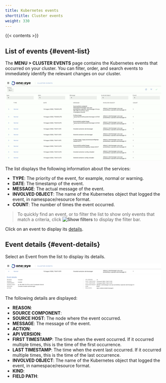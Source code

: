 ```yaml
---
title: Kubernetes events
shorttitle: Cluster events
weight: 330
---
```


{{< contents >}}

## List of events {#event-list}

The **MENU > CLUSTER EVENTS** page contains the Kubernetes events that occurred on your cluster. You can filter, order, and search events to immediately identify the relevant changes on our cluster.

![List of events](events-list.png)

The list displays the following information about the services:

- **TYPE**: The priority of the event, for example, normal or warning.
- **DATE**: The timestamp of the event.
- **MESSAGE**: The actual message of the event.
- **INVOLVED OBJECT**: The name of the Kubernetes object that logged the event, in namespace/resource format.
- **COUNT**: The number of times the event occurred.

> To quickly find an event, or to filter the list to show only events that match a criteria, click **![Show filters](/docs/one-eye/headless/icon-filters.png)** to display the filter bar.

Click on an event to display its [details](#event-details).

## Event details {#event-details}

Select an Event from the list to display its details.

![Details of an event](event-details.png)

The following details are displayed:

- **REASON**: 
- **SOURCE COMPONENT**: 
- **SOURCE HOST**: The node where the event occurred.
- **MESSAGE**: The message of the event.
- **ACTION**: 
- **API VERSION**: 
- **FIRST TIMESTAMP**: The time when the event occurred. If it occurred multiple times, this is the time of the first occurrence.
- **LAST TIMESTAMP**: The time when the event last occurred. If it occurred multiple times, this is the time of the last occurrence.
- **INVOLVED OBJECT**: The name of the Kubernetes object that logged the event, in namespace/resource format.
- **KIND**: 
- **FIELD PATH**: 
